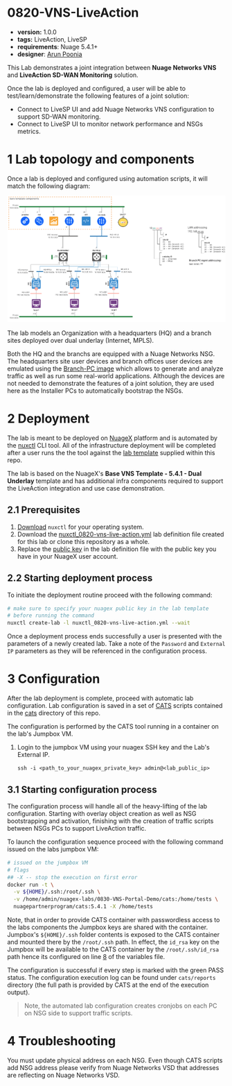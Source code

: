 # 0820-VNS-LiveAction

* **version:** 1.0.0
* **tags:** LiveAction, LiveSP
* **requirements**: Nuage 5.4.1+
* **designer**: [Arun Poonia](mailto:arun.poonia@nokia.com)

This Lab demonstrates a joint integration between **Nuage Networks VNS** and **LiveAction SD-WAN Monitoring** solution.

Once the lab is deployed and configured, a user will be able to test/learn/demonstrate the following features of a joint solution:

* Connect to LiveSP UI and add Nuage Networks VNS configuration to support SD-WAN monitoring.
* Connect to LiveSP UI to monitor network performance and NSGs metrics.

# 1 Lab topology and components
Once a lab is deployed and configured using automation scripts, it will match the following diagram:

![lab](./images/image.png)

The lab models an Organization with a headquarters (HQ) and a branch sites deployed over dual underlay (Internet, MPLS).

Both the HQ and the branchs are equipped with a Nuage Networks NSG. The headquarters site user devices and branch offices user devices are emulated using the [Branch-PC image](https://nuagenetworks.zendesk.com/hc/en-us/articles/360010244033) which allows to generate and analyze traffic as well as run some real-world applications. Although the devices are not needed to demonstrate the features of a joint solution, they are used here as the Installer PCs to automatically bootstrap the NSGs.

# 2 Deployment
The lab is meant to be deployed on [NuageX](https://nuagex.io) platform and is automated by the [nuxctl](https://nuxctl.nuagex.io) CLI tool. All of the infrastructure deployment will be completed after a user runs the the tool against the [lab template](nuxctl_0820-vns-live-action.yml) supplied within this repo.

The lab is based on the NuageX's **Base VNS Template - 5.4.1 - Dual Underlay** template and has additional infra components required to support the LiveAction integration and use case demonstration.

## 2.1 Prerequisites
1. [Download](https://nuxctl.nuagex.io#download) `nuxctl` for your operating system.
2. Download the [nuxctl_0820-vns-live-action.yml](nuxctl_0820-vns-live-action.yml) lab definition file created for this lab or clone this repository as a whole.
3. Replace the [public key](nuxctl_0820-vns-live-action.yml#L7) in the lab definition file with the public key you have in your NuageX user account.

## 2.2 Starting deployment process
To initiate the deployment routine proceed with the following command:
```bash
# make sure to specify your nuagex public key in the lab template
# before running the command
nuxctl create-lab -l nuxctl_0820-vns-live-action.yml --wait
```

Once a deployment process ends successfully a user is presented with the parameters of a newly created lab. Take a note of the `Password` and `External IP` parameters as they will be referenced in the configuration process.

# 3 Configuration
After the lab deployment is complete, proceed with automatic lab configuration. Lab configuration is saved in a set of [CATS](http://cats-docs.nuageteam.net) scripts contained in the [cats](./cats/) directory of this repo.

The configuration is performed by the CATS tool running in a container on the lab's Jumpbox VM. 
1. Login to the jumpbox VM using your nuagex SSH key and the Lab's External IP.
   ```
   ssh -i <path_to_your_nuagex_private_key> admin@<lab_public_ip>
   ```

## 3.1 Starting configuration process
The configuration process will handle all of the heavy-lifting of the lab configuration. Starting with overlay object creation as well as NSG bootstrapping and activation, finishing with the creation of traffic scripts between NSGs PCs to support LiveAction traffic.

To launch the configuration sequence proceed with the following command issued on the labs jumpbox VM:

```bash
# issued on the jumpbox VM
# flags
## -X -- stop the execution on first error
docker run -t \
  -v ${HOME}/.ssh:/root/.ssh \
  -v /home/admin/nuagex-labs/0830-VNS-Portal-Demo/cats:/home/tests \
  nuagepartnerprogram/cats:5.4.1 -X /home/tests
```

Note, that in order to provide CATS container with passwordless access to the labs components the Jumpbox keys are shared with the container.  
Jumpbox's `${HOME}/.ssh` folder contents is exposed to the CATS container and mounted there by the `/root/.ssh` path. In effect, the `id_rsa` key on the Jumpbox will be available to the CATS container by the `/root/.ssh/id_rsa` path hence its configured on line [8](./cats/vars.robot#L8) of the variables file.


The configuration is successful if every step is marked with the green PASS status. The configuration execution log can be found under `cats/reports` directory (the full path is provided by CATS at the end of the execution output).

> Note, the automated lab configuration creates cronjobs on each PC on NSG side to support traffic scripts.

# 4 Troubleshooting

You must update physical address on each NSG. Even though CATS scripts add NSG address please verify from Nuage Networks VSD that addresses are reflecting on Nuage Networks VSD.